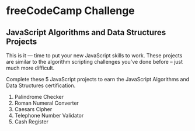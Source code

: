 # freeCodeCamp Challenge

## JavaScript Algorithms and Data Structures Projects

This is it — time to put your new JavaScript skills to work. These projects are similar to the algorithm scripting challenges you've done before – just much more difficult.

Complete these 5 JavaScript projects to earn the JavaScript Algorithms and Data Structures certification.

1. Palindrome Checker
2. Roman Numeral Converter
3. Caesars Cipher
4. Telephone Number Validator
5. Cash Register


